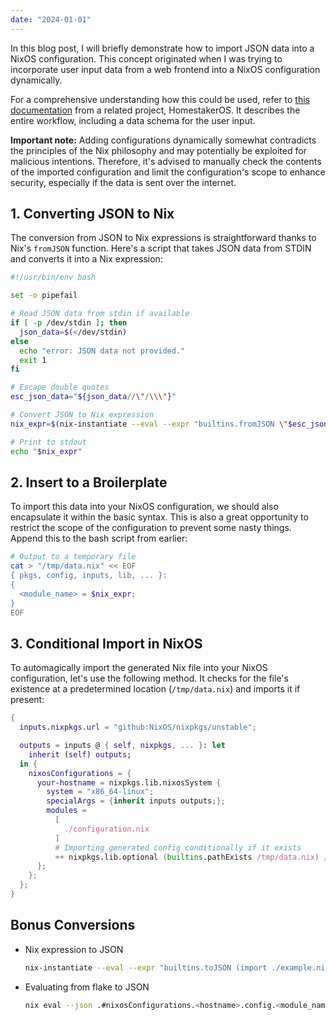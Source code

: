 ```yaml
---
date: "2024-01-01"
---
```


In this blog post, I will briefly demonstrate how to import JSON data into a NixOS configuration. This concept originated when I was trying to incorporate user input data from a web frontend into a NixOS configuration dynamically.

For a comprehensive understanding how this could be used, refer to [this documentation](https://github.com/ponkila/HomestakerOS/blob/main/docs/workflow.md) from a related project, HomestakerOS. It describes the entire workflow, including a data schema for the user input.

**Important note:** Adding configurations dynamically somewhat contradicts the principles of the Nix philosophy and may potentially be exploited for malicious intentions. Therefore, it's advised to manually check the contents of the imported configuration and limit the configuration's scope to enhance security, especially if the data is sent over the internet.

## 1. Converting JSON to Nix

The conversion from JSON to Nix expressions is straightforward thanks to Nix's `fromJSON` function. Here's a script that takes JSON data from STDIN and converts it into a Nix expression:

```bash
#!/usr/bin/env bash

set -o pipefail

# Read JSON data from stdin if available
if [ -p /dev/stdin ]; then
  json_data=$(</dev/stdin)
else
  echo "error: JSON data not provided."
  exit 1
fi

# Escape double quotes
esc_json_data="${json_data//\"/\\\"}"

# Convert JSON to Nix expression
nix_expr=$(nix-instantiate --eval --expr "builtins.fromJSON \"$esc_json_data\"") || exit 1

# Print to stdout
echo "$nix_expr"
```

## 2. Insert to a Broilerplate

To import this data into your NixOS configuration, we should also encapsulate it within the basic syntax. This is also a great opportunity to restrict the scope of the configuration to prevent some nasty things. Append this to the bash script from earlier:

```bash
# Output to a temporary file
cat > "/tmp/data.nix" << EOF
{ pkgs, config, inputs, lib, ... }:
{
  <module_name> = $nix_expr;
}
EOF
```

## 3. Conditional Import in NixOS

To automagically import the generated Nix file into your NixOS configuration, let's use the following method. It checks for the file's existence at a predetermined location (`/tmp/data.nix`) and imports it if present:

```nix
{
  inputs.nixpkgs.url = "github:NixOS/nixpkgs/unstable";

  outputs = inputs @ { self, nixpkgs, ... }: let
    inherit (self) outputs;
  in {
    nixosConfigurations = {
      your-hostname = nixpkgs.lib.nixosSystem {
        system = "x86_64-linux";
        specialArgs = {inherit inputs outputs;};
        modules =
          [
            ./configuration.nix
          ]
          # Importing generated config conditionally if it exists
          ++ nixpkgs.lib.optional (builtins.pathExists /tmp/data.nix) /tmp/data.nix;
      };
    };
  };
}
```

## Bonus Conversions

- Nix expression to JSON
  ```bash
  nix-instantiate --eval --expr "builtins.toJSON (import ./example.nix)"
  ```

- Evaluating from flake to JSON
  ```bash
  nix eval --json .#nixosConfigurations.<hostname>.config.<module_name> | jq
  ```
